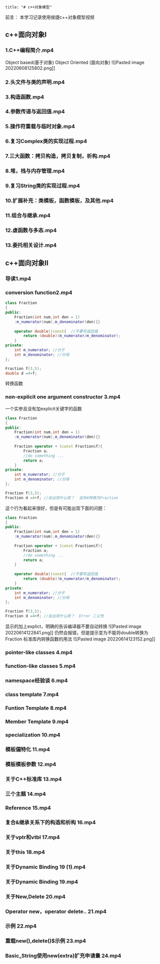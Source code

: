 ```toc
title: "# c++对象模型" 
```

前言：
本学习记录使用侯捷c++对象模型视频

## c++面向对象I

### 1.C++编程简介.mp4
Object based(基于对象)
Object Oriented (面向对象)
![[Pasted image 20220608125802.png]]

### 2.头文件与类的声明.mp4


### 3.构造函数.mp4

### 4.参数传递与返回值.mp4

### 5.操作符重载与临时对象.mp4

### 6.复习Complex类的实现过程.mp4

### 7.三大函数：拷贝构造，拷贝复制，析构.mp4

### 8.堆，栈与内存管理.mp4

### 9.复习String类的实现过程.mp4

### 10.扩展补充：类模板，函数模板，及其他.mp4

### 11.组合与继承.mp4

### 12.虚函数与多态.mp4

### 13.委托相关设计.mp4

  
## c++面向对象II


### 导读1.mp4

### conversion function2.mp4
```c++
class Fraction
{
public:
	Fraction(int num,int den = 1)
	:m_numerator(num),m_denominator(den){}
	
	operator double()const{  //不要写返回值 
		return (double)(m_numerator/m_denominator);
	}
private:
	int m_numerator; //分子
	int m_denominator; //分母
};

Fraction f(3,5);
double d =4+f;
```
转换函数
### non-explicit one argument constructor 3.mp4
一个实参且没有加explicit关键字的函数
```c++
class Fraction
{
public:
	Fraction(int num,int den = 1)
	:m_numerator(num),m_denominator(den){}
	
	Fraction operator + (const Fraction&f){  
		Fraction a;
		//do something ...
		return a;
	}
private:
	int m_numerator; //分子
	int m_denominator; //分母
};

Fraction f(3,5);
Fraction d =4+f; //会出现什么呢？  会将4转换为Fraction
```

这个行为看起来很好，但是有可能出现下面的问题：

```c++
class Fraction
{
public:
	Fraction(int num,int den = 1)
	:m_numerator(num),m_denominator(den){}
	
	Fraction operator + (const Fraction&f){  
		Fraction a;
		//do something ...
		return a;
	}
	
	operator double()const{  //不要写返回值 
		return (double)(m_numerator/m_denominator);
	}
private:
	int m_numerator; //分子
	int m_denominator; //分母
};

Fraction f(3,5);
Fraction d =4+f; //会出现什么呢？  Error 二义性
```
显示的加上explict，明确的告诉编译器不要自动转换
![[Pasted image 20220614122841.png]]
仍然会报错，但是提示变为不能将double转换为Fraction
标准库内转换函数的用法
![[Pasted image 20220614123152.png]]
### pointer-like classes 4.mp4


### function-like classes 5.mp4

### namespace经验谈 6.mp4

### class template 7.mp4

### Funtion Template 8.mp4

### Member Template 9.mp4

### specialization 10.mp4

### 模板偏特化 11.mp4

### 模板模板参数 12.mp4

### 关于C++标准库 13.mp4

### 三个主题 14.mp4

### Reference 15.mp4

### 复合&继承关系下的构造和析构 16.mp4

### 关于vptr和vtbl 17.mp4

### 关于this 18.mp4

### 关于Dynamic Binding 19 (1).mp4

### 关于Dynamic Binding 19.mp4

### 关于New,Delete 20.mp4

### Operator new，operator delete.. 21.mp4

### 示例 22.mp4

### 重载new(),delete()$示例 23.mp4

### Basic_String使用new(extra)扩充申请量 24.mp4

  






